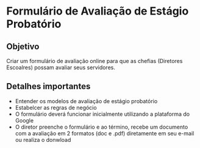 # Formulário de Avaliação de Estágio Probatório

## Objetivo

Criar um formulário de avaliação online para que as chefias (Diretores Escoalres) possam avaliar seus servidores.

## Detalhes importantes

- Entender os modelos de avaliação de estágio probatório
- Estabelcer as regras de negócio
- O formulário deverá funcionar inicialmente utilizando a plataforma do Google
- O diretor preenche o formulário e ao término, recebe um documento com a avaliação em 2 formatos (doc e .pdf) diretamente em seu e-mail ou realiza o donwload

